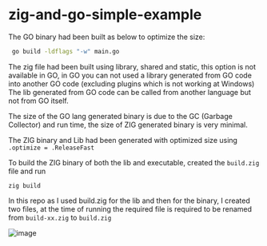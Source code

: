# zig-and-go-simple-example
The GO binary had been built as below to optimize the size:
```bash
 go build -ldflags "-w" main.go
 ```
 
 The zig file had been built using library, shared and static, this option is not available in GO,
 in GO you can not used a library generated from GO code into another GO code (excluding plugins which is not working at Windows)
 The lib generated from GO code can be called from another language but not from GO itself.
 
 The size of the GO lang generated binary is due to the GC (Garbage Collector) and run time, the size of ZIG generated binary is very minimal.
 
 The ZIG binary and Lib had been generated with optimized size using `.optimize = .ReleaseFast`
 
 To build the ZIG binary of both the lib and executable, created the `build.zig` file and run
 ```
 zig build
 ```
 In this repo as I used build.zig for the lib and then for the binary, I created two files, at the time of running the required file is required to be renamed from `build-xx.zig` to `build.zig`
 
![image](https://github.com/hajsf/zig-and-go-simple-example/assets/98168280/1fc04d83-7a27-4c7b-85d4-00b34d04d374)
